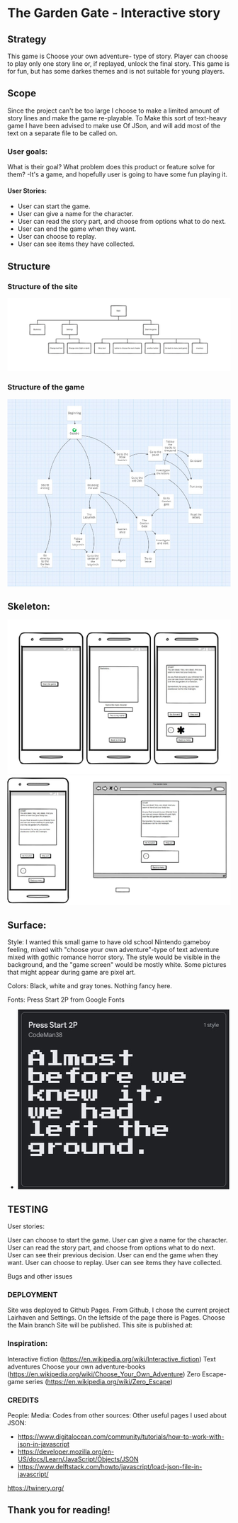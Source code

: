# The Garden Gate - Interactive story

## Strategy
This game is Choose your own adventure- type of story.  Player can choose to play only one story line or, if replayed, unlock the final story. This game is for fun, but has some darkes themes and is not suitable for young players. 

## Scope
Since the project can't be too large I choose to make a limited amount of story lines and make the game re-playable. To Make this sort of text-heavy game I have been advised to make use Of JSon, and will add most of the text on a separate file to be called on.

### User goals:
What is their goal? What problem does this product or feature solve for them?
-It's a game, and hopefully user is going to have some fun playing it.

#### User Stories:
- User can start the game.
- User can give a name for the character.
- User can read the story part, and choose from options what to do next.
- User can end the game when they want.
- User can choose to replay.
- User can see items they have collected.

## Structure

### Structure of the site
![](assets/images/readme-sitemap.jpeg "")
### Structure of the game
![](assets/images/readme-story-roadmap.jpeg "")


## Skeleton:

![](assets/images/readme-screens1.jpeg "")
![](assets/images/readme-screens2.jpeg "")


## Surface:
Style: 
I wanted this small game to have old school Nintendo gameboy feeling, 
mixed with "choose your own adventure"-type of text adventure mixed with gothic romance horror story.
The style would be visible in the background, and the "game screen" would be mostly white.
Some pictures that might appear during game are pixel art.

Colors: Black, white and gray tones. Nothing fancy here.

Fonts: Press Start 2P from Google Fonts
- ![](assets/images/readme-font.jpeg "")


## TESTING
User stories:

User can choose to start the game.
User can give a name for the character.
User can read the story part, and choose from options what to do next.
User can see their previous decision.
User can end the game when they want.
User can choose to replay.
User can see items they have collected.

Bugs and other issues

### DEPLOYMENT
Site was deployed to Github Pages.
From Github, I chose the current project Lairhaven and Settings.
On the leftside of the page there is Pages.
Choose the Main branch
Site will be published.
This site is published at: 

### Inspiration:
Interactive fiction (https://en.wikipedia.org/wiki/Interactive_fiction)
Text adventures
Choose your own adventure-books (https://en.wikipedia.org/wiki/Choose_Your_Own_Adventure)
Zero Escape- game series (https://en.wikipedia.org/wiki/Zero_Escape)

### CREDITS
People:
Media:
Codes from other sources:
Other useful pages I used about JSON:
- https://www.digitalocean.com/community/tutorials/how-to-work-with-json-in-javascript
- https://developer.mozilla.org/en-US/docs/Learn/JavaScript/Objects/JSON
- https://www.delftstack.com/howto/javascript/load-json-file-in-javascript/

https://twinery.org/

## Thank you for reading!